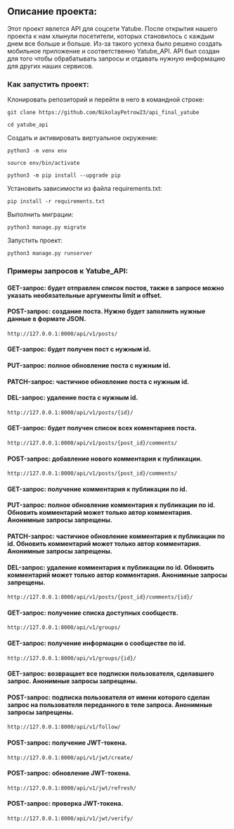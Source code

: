 ## Описание проекта:

Этот проект явлется API для соцсети Yatube. После открытия нашего проекта к нам хлынули посетители, которых становилось
с каждым днем все больше и больше. Из-за такого успеха было решено создать мобильное приложение и соответственно
Yatube_API. API был создан для того чтобы обрабатывать запросы и отдавать нужную информацию для других наших сервисов.

### Как запустить проект:

Клонировать репозиторий и перейти в него в командной строке:

```
git clone https://github.com/NikolayPetrow23/api_final_yatube
```

```
cd yatube_api
```

Cоздать и активировать виртуальное окружение:

```
python3 -m venv env
```

```
source env/bin/activate
```

```
python3 -m pip install --upgrade pip
```

Установить зависимости из файла requirements.txt:

```
pip install -r requirements.txt
```

Выполнить миграции:

```
python3 manage.py migrate
```

Запустить проект:

```
python3 manage.py runserver
```

### Примеры запросов к Yatube_API:

#### GET-запрос: будет отправлен список постов, также в запросе можно указать необязательные аргументы limit и offset.
#### POST-запрос: создание поста. Нужно будет заполнить нужные данные в формате JSON.
```
http://127.0.0.1:8000/api/v1/posts/
```

#### GET-запрос: будет получен пост с нужным id.
#### PUT-запрос: полное обновление поста с нужным id.
#### PATCH-запрос: частичное обновление поста с нужным id.
#### DEL-запрос: удаление поста с нужным id.
```
http://127.0.0.1:8000/api/v1/posts/{id}/
```

#### GET-запрос: будет получен список всех коментариев поста.
```
http://127.0.0.1:8000/api/v1/posts/{post_id}/comments/
```

#### POST-запрос: добавление нового комментария к публикации.
```
http://127.0.0.1:8000/api/v1/posts/{post_id}/comments/
```

#### GET-запрос: получение комментария к публикации по id.
#### PUT-запрос: полное обновление комментария к публикации по id. Обновить комментарий может только автор комментария. Анонимные запросы запрещены.
#### PATCH-запрос: частичное обновление комментария к публикации по id. Обновить комментарий может только автор комментария. Анонимные запросы запрещены.
#### DEL-запрос: удаление комментария к публикации по id. Обновить комментарий может только автор комментария. Анонимные запросы запрещены.
```
http://127.0.0.1:8000/api/v1/posts/{post_id}/comments/{id}/
```

#### GET-запрос: получение списка доступных сообществ.
```
http://127.0.0.1:8000/api/v1/groups/
```

#### GET-запрос: получение информации о сообществе по id.
```
http://127.0.0.1:8000/api/v1/groups/{id}/
```

#### GET-запрос: возвращает все подписки пользователя, сделавшего запрос. Анонимные запросы запрещены.
#### POST-запрос: подписка пользователя от имени которого сделан запрос на пользователя переданного в теле запроса. Анонимные запросы запрещены.
```
http://127.0.0.1:8000/api/v1/follow/
```

#### POST-запрос: получение JWT-токена.
```
http://127.0.0.1:8000/api/v1/jwt/create/
```

#### POST-запрос: обновление JWT-токена.
```
http://127.0.0.1:8000/api/v1/jwt/refresh/
```

#### POST-запрос: проверка JWT-токена.
```
http://127.0.0.1:8000/api/v1/jwt/verify/
```

